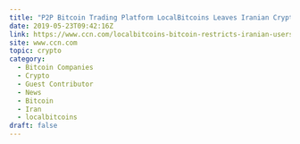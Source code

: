 ```yaml
---
title: "P2P Bitcoin Trading Platform LocalBitcoins Leaves Iranian Crypto Traders Dry"
date: 2019-05-23T09:42:16Z
link: https://www.ccn.com/localbitcoins-bitcoin-restricts-iranian-users-sanctions?utm_medium=RSS&utm_source=hune
site: www.ccn.com
topic: crypto
category:
  - Bitcoin Companies
  - Crypto
  - Guest Contributor
  - News
  - Bitcoin
  - Iran
  - localbitcoins
draft: false
---
```

